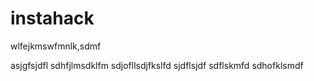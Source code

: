 # instahack
wlfejkmswfmnlk,sdmf

asjgfsjdfl
sdhfjlmsdklfm
sdjofllsdjfkslfd
sjdflsjdf
sdflskmfd
sdhofklsmdf
